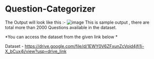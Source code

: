 # Question-Categorizer
 The Output will look like this :-
![image](https://github.com/nainaroy20/Question-Categorizer/assets/140440629/c6364254-306a-4367-892d-44e56fe1d87a)
This is sample output , there are total more than 2000 Questions available in the dataset.

*You can access the dataset from the given link below *

Dataset - https://drive.google.com/file/d/1EWY0V6ZFxunZcVoid4jfi1i-X_bCux4i/view?usp=drive_link
